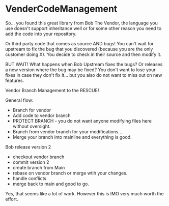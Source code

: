 # VenderCodeManagement
So... you found this great library from Bob The Vendor, the language you use doesn't support inheritance well or for some other reason you need to add the code into your repository.

Or third party code that comes as source AND bugs! You can't wait for upstream to fix the bug that you discovered (because you are the only customer doing X). You decide to check in their source and then modify it.

BUT WAIT! What happens when Bob Upstream fixes the bugs? Or releases a new version where the bug may be fixed?  You don't want to lose your fixes in case they don't fix it...  but you also do not want to miss out on new features.

Vendor Branch Management to the RESCUE!

General flow:

 * Branch for vendor
 * Add code to vendor branch
 * PROTECT BRANCH - you do not want anyone modifying files here without oversight.
 * Branch from vendor branch for your modifications...
 * Merge your branch into mainline and everything is good.
 
Bob release version 2
 * checkout vendor branch
 * commit version 2
 * create branch from Main 
 * rebase on vendor branch or merge wtih your changes.
 * handle conflicts
 * merge back to main and good to go.
 
Yes, that seems like a lot of work.  However this is IMO very much worth the effort.  